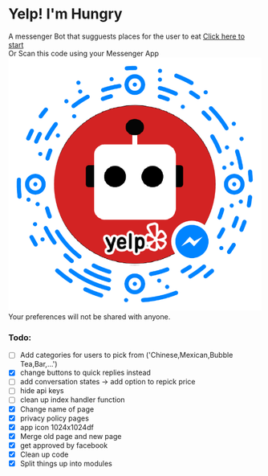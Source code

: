 # Yelp! I'm Hungry
A messenger Bot that sugguests places for the user to eat
[Click here to start](https://www.facebook.com/WavInc-680930332088116/)<br />
Or Scan this code using your Messenger App<br />
![messengerCode](https://github.com/BrandonWeng/yelpBot/blob/master/messengerCode.png)<br />
Your preferences will not be shared with anyone.


### Todo:
- [ ] Add categories for users to pick from ('Chinese,Mexican,Bubble Tea,Bar,...')
- [x] change buttons to quick replies instead
- [ ] add conversation states -> add option to repick price
- [ ] hide api keys
- [ ] clean up index handler function
- [x] Change name of page
- [x] privacy policy pages
- [x] app icon 1024x1024df
- [x] Merge old page and new page
- [x] get approved by facebook
- [X] Clean up code
- [X] Split things up into modules
